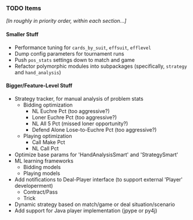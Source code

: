### TODO Items ###

_[In roughly in priority order, within each section...]_

#### Smaller Stuff ####
- Performance tuning for `cards_by_suit`, `effsuit`, `efflevel`
- Dump config parameters for tournament runs
- Push `pos_stats` settings down to match and game
- Refactor polymorphic modules into subpackages (specifically, `strategy`
  and `hand_analysis`)

#### Bigger/Feature-Level Stuff ####
- Strategy tracker, for manual analysis of problem stats
    - Bidding optimization
        - NL Euchre Pct (too aggressive?)
        - Loner Euchre Pct (too aggressive?)
        - NL All 5 Pct (missed loner opportunity?)
        - Defend Alone Lose-to-Euchre Pct (too aggressive?)
    - Playing optimization
        - Call Make Pct
        - NL Call Pct
- Optimize base params for 'HandAnalysisSmart' and 'StrategySmart'
- ML learning frameworks
    - Bidding models
    - Playing models
- Add notifications to Deal-Player interface (to support external 'Player'
  developerment)
    - Contract/Pass
    - Trick
- Dynamic strategy based on match/game or deal situation/scenario
- Add support for Java player implementation (jpype or py4j)
